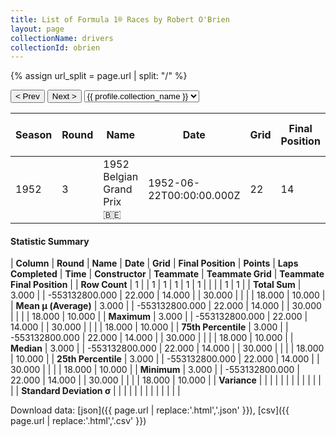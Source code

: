 ```yaml
---
title: List of Formula 1® Races by Robert O'Brien
layout: page
collectionName: drivers
collectionId: obrien
---
```


{% assign url_split = page.url | split: "/" %}
<div id="collection-navigation">
<button onclick="selector.options[selector.selectedIndex-1].value && (window.location = selector.options[selector.selectedIndex-1].value);">&lt; Prev</button>
<button onclick="selector.options[selector.selectedIndex+1].value && (window.location = selector.options[selector.selectedIndex+1].value);">Next &gt;</button>
<select id="selector" onchange="this.options[this.selectedIndex].value && (window.location = this.options[this.selectedIndex].value);">
  {% for collectionId in site.data[page.collectionName].refs %}
    {% if collectionId == page.collectionId %}
      {% assign selected = "selected" %}
    {% else %}
      {% assign selected = "" %}
    {% endif %}
    {% assign profile = site.data[page.collectionName][collectionId].profile %}
    <option value="/f1/{{ page.collectionName }}/{{ collectionId }}/{{ url_split[4] }}" {{ selected }}>{{ profile.collection_name }}</option>
  {% endfor %}
</select>
</div>

| Season | Round | Name | Date | Grid | Final Position | Points | Laps Completed | Time | Constructor | Teammate | Teammate Grid | Teammate Final Position |
|--|--|--|--|--|--|--|--|--|--|--|--|--|
| 1952 | 3 | 1952 Belgian Grand Prix 🇧🇪 | 1952-06-22T00:00:00.000Z | 22 | 14 | 0.0 | 30 |   | Simca 🇫🇷 | [Prince Bira 🇹🇭](/f1/drivers/bira) | 18 | 10 |

#### Statistic Summary

| **Column** | **Round** | **Name** | **Date** | **Grid** | **Final Position** | **Points** | **Laps Completed** | **Time** | **Constructor** | **Teammate** | **Teammate Grid** | **Teammate Final Position** |
| **Row Count** | 1 |  | 1 | 1 | 1 | 1 | 1 |  |  |  | 1 | 1 |
| **Total Sum** | 3.000 |  | -553132800.000 | 22.000 | 14.000 |  | 30.000 |  |  |  | 18.000 | 10.000 |
| **Mean μ (Average)** | 3.000 |  | -553132800.000 | 22.000 | 14.000 |  | 30.000 |  |  |  | 18.000 | 10.000 |
| **Maximum** | 3.000 |  | -553132800.000 | 22.000 | 14.000 |  | 30.000 |  |  |  | 18.000 | 10.000 |
| **75th Percentile** | 3.000 |  | -553132800.000 | 22.000 | 14.000 |  | 30.000 |  |  |  | 18.000 | 10.000 |
| **Median** | 3.000 |  | -553132800.000 | 22.000 | 14.000 |  | 30.000 |  |  |  | 18.000 | 10.000 |
| **25th Percentile** | 3.000 |  | -553132800.000 | 22.000 | 14.000 |  | 30.000 |  |  |  | 18.000 | 10.000 |
| **Minimum** | 3.000 |  | -553132800.000 | 22.000 | 14.000 |  | 30.000 |  |  |  | 18.000 | 10.000 |
| **Variance** |  |  |  |  |  |  |  |  |  |  |  |  |
| **Standard Deviation σ** |  |  |  |  |  |  |  |  |  |  |  |  |

Download data: [json]({{ page.url | replace:'.html','.json' }}), [csv]({{ page.url | replace:'.html','.csv' }})
